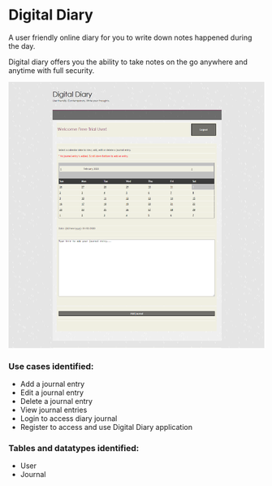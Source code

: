 # Digital Diary

A user friendly online diary for you to write down notes happened during the day. 

Digital diary offers you the ability to take notes on the go anywhere and anytime with full security.

![Digital Diary](https://github.com/FreddyJilson/DigitalDiary/blob/master/74549007-cf953f00-4f89-11ea-83a0-918feb2b624e.png)

### Use cases identified:

* Add a journal entry
* Edit a journal entry
* Delete a journal entry
* View journal entries
* Login to access diary journal
* Register to access and use Digital Diary application

### Tables and datatypes identified:

* User
* Journal



 
